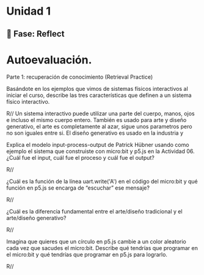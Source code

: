 # Unidad 1

## 🤔 Fase: Reflect

# Autoevaluación.

Parte 1: recuperación de conocimiento (Retrieval Practice)


Basándote en los ejemplos que vimos de sistemas físicos interactivos al iniciar el curso, describe las tres características que definen a un sistema físico interactivo.

R// Un sistema interactivo puede utilizar una parte del cuerpo, manos, ojos e incluso el mismo cuerpo entero. También es usado para arte y diseño generativo, el arte es completamente al azar, sigue unos parametros pero no son iguales entre si. El diseño generativo es usado en la industria y 

Explica el modelo input-process-output de Patrick Hübner usando como ejemplo el sistema que construiste con micro:bit y p5.js en la Actividad 06. ¿Cuál fue el input, cuál fue el proceso y cuál fue el output?

R//

¿Cuál es la función de la línea uart.write('A') en el código del micro:bit y qué función en p5.js se encarga de “escuchar” ese mensaje?

R//

¿Cuál es la diferencia fundamental entre el arte/diseño tradicional y el arte/diseño generativo?

R//

Imagina que quieres que un círculo en p5.js cambie a un color aleatorio cada vez que sacudes el micro:bit. Describe qué tendrías que programar en el micro:bit y qué tendrías que programar en p5.js para lograrlo.

R//

